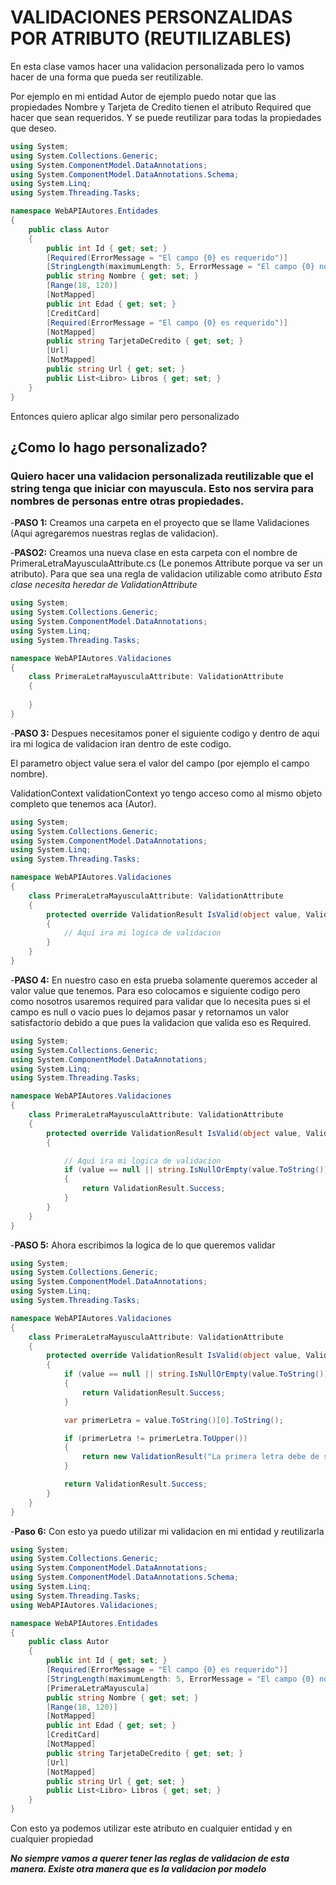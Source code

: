 # VALIDACIONES PERSONZALIDAS POR ATRIBUTO (REUTILIZABLES)

En esta clase vamos hacer una validacion personalizada pero lo vamos hacer de una forma que pueda ser reutilizable.

Por ejemplo en mi entidad Autor de ejemplo puedo notar que las propiedades Nombre y Tarjeta de Credito tienen el atributo Required que hacer que sean requeridos. Y se puede reutilizar para todas la propiedades que deseo.
```c#
using System;
using System.Collections.Generic;
using System.ComponentModel.DataAnnotations;
using System.ComponentModel.DataAnnotations.Schema;
using System.Linq;
using System.Threading.Tasks;

namespace WebAPIAutores.Entidades
{
    public class Autor
    {
        public int Id { get; set; }
        [Required(ErrorMessage = "El campo {0} es requerido")]
        [StringLength(maximumLength: 5, ErrorMessage = "El campo {0} no debe de tener más de {1} caracteres")]
        public string Nombre { get; set; }
        [Range(18, 120)]
        [NotMapped]
        public int Edad { get; set; }
        [CreditCard]
        [Required(ErrorMessage = "El campo {0} es requerido")]
        [NotMapped]
        public string TarjetaDeCredito { get; set; }
        [Url]
        [NotMapped]
        public string Url { get; set; }
        public List<Libro> Libros { get; set; }
    }
}
```

Entonces quiero aplicar algo similar pero personalizado

## ¿Como lo hago personalizado?

### Quiero hacer una validacion personalizada reutilizable que el string tenga que iniciar con mayuscula. Esto nos servira para nombres de personas entre otras propiedades.

-**PASO 1:** Creamos una carpeta en el proyecto que se llame Validaciones (Aqui agregaremos nuestras reglas de validacion).

-**PASO2:** Creamos una nueva clase en esta carpeta con el nombre de PrimeraLetraMayusculaAttribute.cs (Le ponemos Attribute porque va ser un atributo). Para que sea una regla de validacion utilizable como atributo *Esta clase necesita heredar de ValidationAttribute*
```C#
using System;
using System.Collections.Generic;
using System.ComponentModel.DataAnnotations;
using System.Linq;
using System.Threading.Tasks;

namespace WebAPIAutores.Validaciones
{
    class PrimeraLetraMayusculaAttribute: ValidationAttribute
    {
        
    }
}
```

-**PASO 3:** Despues necesitamos poner el siguiente codigo y dentro de aqui ira mi logica de validacion iran dentro de este codigo.

El parametro object value sera el valor del campo (por ejemplo el campo nombre).

ValidationContext validationContext yo tengo acceso como al mismo objeto completo que tenemos aca (Autor).

```c#
using System;
using System.Collections.Generic;
using System.ComponentModel.DataAnnotations;
using System.Linq;
using System.Threading.Tasks;

namespace WebAPIAutores.Validaciones
{
    class PrimeraLetraMayusculaAttribute: ValidationAttribute
    {
        protected override ValidationResult IsValid(object value, ValidationContext validationContext)
        {
            // Aquí ira mi logica de validacion
        }
    }
}
```

-**PASO 4:** En nuestro caso en esta prueba solamente queremos acceder al valor value que tenemos. Para eso colocamos e siguiente codigo pero como nosotros usaremos required para validar que lo necesita pues si el campo es null o vacio pues lo dejamos pasar y retornamos un valor satisfactorio debido a que pues la validacion que valida eso es Required.

```c#
using System;
using System.Collections.Generic;
using System.ComponentModel.DataAnnotations;
using System.Linq;
using System.Threading.Tasks;

namespace WebAPIAutores.Validaciones
{
    class PrimeraLetraMayusculaAttribute: ValidationAttribute
    {
        protected override ValidationResult IsValid(object value, ValidationContext validationContext)
        {

            // Aquí ira mi logica de validacion
            if (value == null || string.IsNullOrEmpty(value.ToString()))
            {
                return ValidationResult.Success;
            }
        }
    }
}
```

-**PASO 5:** Ahora escribimos la logica de lo que queremos validar
```c#
using System;
using System.Collections.Generic;
using System.ComponentModel.DataAnnotations;
using System.Linq;
using System.Threading.Tasks;

namespace WebAPIAutores.Validaciones
{
    class PrimeraLetraMayusculaAttribute: ValidationAttribute
    {
        protected override ValidationResult IsValid(object value, ValidationContext validationContext)
        {
            if (value == null || string.IsNullOrEmpty(value.ToString()))
            {
                return ValidationResult.Success;
            }

            var primerLetra = value.ToString()[0].ToString();

            if (primerLetra != primerLetra.ToUpper())
            {
                return new ValidationResult("La primera letra debe de ser mayúscula");
            }

            return ValidationResult.Success;
        }
    }
}
```

-**Paso 6:** Con esto ya puedo utilizar mi validacion en mi entidad y reutilizarla
```c#
using System;
using System.Collections.Generic;
using System.ComponentModel.DataAnnotations;
using System.ComponentModel.DataAnnotations.Schema;
using System.Linq;
using System.Threading.Tasks;
using WebAPIAutores.Validaciones;

namespace WebAPIAutores.Entidades
{
    public class Autor
    {
        public int Id { get; set; }
        [Required(ErrorMessage = "El campo {0} es requerido")]
        [StringLength(maximumLength: 5, ErrorMessage = "El campo {0} no debe de tener más de {1} caracteres")]
        [PrimeraLetraMayuscula]
        public string Nombre { get; set; }
        [Range(18, 120)]
        [NotMapped]
        public int Edad { get; set; }
        [CreditCard]
        [NotMapped]
        public string TarjetaDeCredito { get; set; }
        [Url]
        [NotMapped]
        public string Url { get; set; }
        public List<Libro> Libros { get; set; }
    }
}
```

Con esto ya podemos utilizar este atributo en cualquier entidad y en cualquier propiedad

***No siempre vamos a querer tener las reglas de validacion de esta manera. Existe otra manera que es la validacion por modelo***
